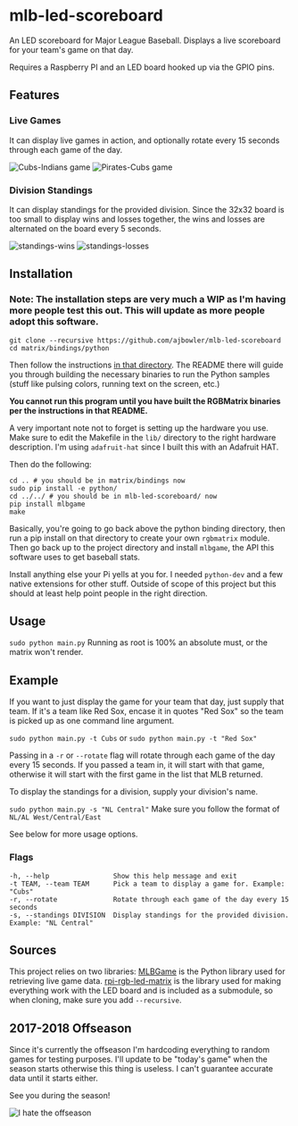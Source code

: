 # mlb-led-scoreboard
An LED scoreboard for Major League Baseball. Displays a live scoreboard for your team's game on that day.

Requires a Raspberry PI and an LED board hooked up via the GPIO pins.

## Features

### Live Games
It can display live games in action, and optionally rotate every 15 seconds through each game of the day.

![Cubs-Indians game](img/cubs-indians-demo.jpg) ![Pirates-Cubs game](img/pirates-cubs-demo.jpg)

### Division Standings
It can display standings for the provided division. Since the 32x32 board is too small to display wins and losses together, the wins and losses are alternated on the board every 5 seconds.

![standings-wins](img/standings-wins.jpg) ![standings-losses](img/standings-losses.jpg)

## Installation
### Note: The installation steps are very much a WIP as I'm having more people test this out. This will update as more people adopt this software.
```
git clone --recursive https://github.com/ajbowler/mlb-led-scoreboard
cd matrix/bindings/python
```
Then follow the instructions [in that directory](https://github.com/hzeller/rpi-rgb-led-matrix/tree/master/bindings/python#building). The README there will guide you through building the necessary binaries to run the Python samples (stuff like pulsing colors, running text on the screen, etc.)

**You cannot run this program until you have built the RGBMatrix binaries per the instructions in that README.**

A very important note not to forget is setting up the hardware you use. Make sure to edit the Makefile in the `lib/` directory to the right hardware description. I'm using `adafruit-hat` since I built this with an Adafruit HAT.

Then do the following:
```
cd .. # you should be in matrix/bindings now
sudo pip install -e python/
cd ../../ # you should be in mlb-led-scoreboard/ now
pip install mlbgame
make
```
Basically, you're going to go back above the python binding directory, then run a pip install on that directory to create your own `rgbmatrix` module. Then go back up to the project directory and install `mlbgame`, the API this software uses to get baseball stats.

Install anything else your Pi yells at you for. I needed `python-dev` and a few native extensions for other stuff. Outside of scope of this project but this should at least help point people in the right direction.

## Usage
`sudo python main.py` Running as root is 100% an absolute must, or the matrix won't render.

## Example
If you want to just display the game for your team that day, just supply that team. If it's a team like Red Sox, encase it in quotes "Red Sox" so the team is picked up as one command line argument.

`sudo python main.py -t Cubs` or `sudo python main.py -t "Red Sox"`

Passing in a `-r` or `--rotate` flag will rotate through each game of the day every 15 seconds. If you passed a team in, it will start with that game, otherwise it will start with the first game in the list that MLB returned.

To display the standings for a division, supply your division's name.

`sudo python main.py -s "NL Central"` Make sure you follow the format of `NL/AL West/Central/East`

See below for more usage options.

### Flags
```
-h, --help                Show this help message and exit
-t TEAM, --team TEAM      Pick a team to display a game for. Example: "Cubs"
-r, --rotate              Rotate through each game of the day every 15 seconds
-s, --standings DIVISION  Display standings for the provided division. Example: "NL Central"
```

## Sources
This project relies on two libraries:
[MLBGame](https://github.com/panzarino/mlbgame) is the Python library used for retrieving live game data.
[rpi-rgb-led-matrix](https://github.com/hzeller/rpi-rgb-led-matrix) is the library used for making everything work with the LED board and is included as a submodule, so when cloning, make sure you add `--recursive`.

## 2017-2018 Offseason
Since it's currently the offseason I'm hardcoding everything to random games for testing purposes. I'll update to be "today's game" when the season starts otherwise this thing is useless. I can't guarantee accurate data until it starts either.

See you during the season!

![I hate the offseason](img/offday.jpg)
